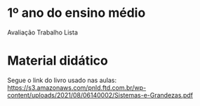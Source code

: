 # 1º ano do ensino médio
Avaliação
Trabalho
Lista

# Material didático
Segue o link do livro usado nas aulas:
https://s3.amazonaws.com/pnld.ftd.com.br/wp-content/uploads/2021/08/06140002/Sistemas-e-Grandezas.pdf
